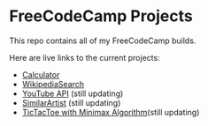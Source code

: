 # FreeCodeCamp Projects

This repo contains all of my FreeCodeCamp builds.  

Here are live links to the current projects:
<ul>
<li><a href="https://daynewr.github.io/FreeCodeCamp/Calculator" target="_blank"> Calculator </a></li>
<li><a href="http://daynewr.github.io/FreeCodeCamp/WikipediaSearch/" target="_blank">WikipediaSearch</a></li>
<li><a href="https://daynewr.github.io/FreeCodeCamp/YouTube-API" target="_blank">YouTube API</a> (still updating)</li>
<li><a href="http://daynewr.github.io/FreeCodeCamp/SimilarArtist/" target="_blank">SimilarArtist</a> (still updating)</li>
<li><a href="http://daynewr.github.io/FreeCodeCamp/WikipediaSearch/" target="_blank">TicTacToe with Minimax Algorithm</a>(still updating)</li>


</ul>
